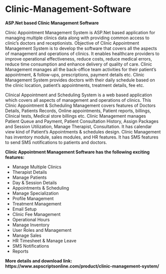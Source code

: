 # Clinic-Management-Software
<b>ASP.Net based Clinic Management Software</b>

Clinic Appointment Management System is ASP.Net based application for managing multiple clinics data along with providing common access to clinic’s doctors and receptionists. Objective of Clinic Appointment Management System is to develop the software that covers all the aspects of management and operations of clinics. It enables healthcare providers to improve operational effectiveness, reduce costs, reduce medical errors, reduce time consumption and enhance delivery of quality of care. Clinic Management manages all the back-office team activities for their patient’s appointment, & follow-ups, prescriptions, payment details etc. Clinic Management System provides doctors with their daily schedule based on the clinic location, patient’s appointments, treatment details, fee etc.

Clinical Appointment and Scheduling System is a web based application which covers all aspects of management and operations of clinics. This Clinic Appointment & Scheduling Management covers features of Doctors Details, Patients Records, Online appointments, Patient reports, billings, Clinical tests, Medical store billings etc. Clinic Management manages Patient Queue and Payment, Patient Consultation History, Assign Packages and Session Utilization, Manage Therapist, Consultation. It has calendar view kind of Patient’s Appointments & schedules design. Clinic Management has inventory module, sales modules, and HR features. It has SMS features to send SMS notifications to patients and doctors.

<b>Clinic Appointment Management Software has the following exciting features:</b>

<ul>
<li>Manage Multiple Clinics</li>
<li>Therapist Details</li>
<li>Manage Patients</li>
<li>Day & Session Details</li>
<li>Appointments & Scheduling</li>
<li>Manage Specialization</li>
<li>Profile Management</li>
<li>Treatment Management</li>
<li>Email Setup</li>
<li>Clinic Fee Management</li>
<li>Operational Hours</li>
<li>Manage Inventory</li>
<li>User Roles and Management</li>
<li>Manage Sales</li>
<li>HR Timesheet & Manage Leave</li>
<li>SMS Notifications</li>
<li>Reports</li>
</ul>
<b>More details and download link:</b></b>
<b>https://www.aspscriptsonline.com/product/clinic-management-system/</b>
